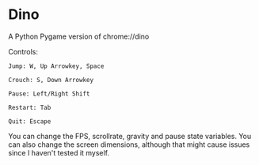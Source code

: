 # Dino
A Python Pygame version of chrome://dino

Controls:

    Jump: W, Up Arrowkey, Space
    
    Crouch: S, Down Arrowkey
    
    Pause: Left/Right Shift
    
    Restart: Tab
    
    Quit: Escape

You can change the FPS, scrollrate, gravity and pause state variables.
You can also change the screen dimensions, although that might cause issues since I haven't tested it myself.
